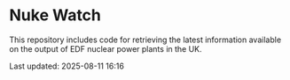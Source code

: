 # Nuke Watch

This repository includes code for retrieving the latest information available on the output of EDF nuclear power plants in the UK.

Last updated: 2025-08-11 16:16